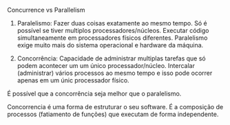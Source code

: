 Concurrence vs Parallelism

1. Paralelismo: Fazer duas coisas exatamente ao mesmo tempo. Só é possível se tiver multiplos processadores/núcleos.
Executar código simultaneamente em processadores físicos diferentes.
Paralelismo exige muito mais do sistema operacional e hardware da máquina.

2. Concorrência: Capacidade de administrar multiplas tarefas que só podem acontecer um um único processador/núcleo.
Intercalar (administrar) vários processos ao mesmo tempo e isso pode ocorrer apenas em um únic processador físico.

É possível que a concorrência seja melhor que o paralelismo.

Concorrencia é uma forma de estruturar o seu software. É a composição de processos (fatiamento de funções) que executam de forma independente.

